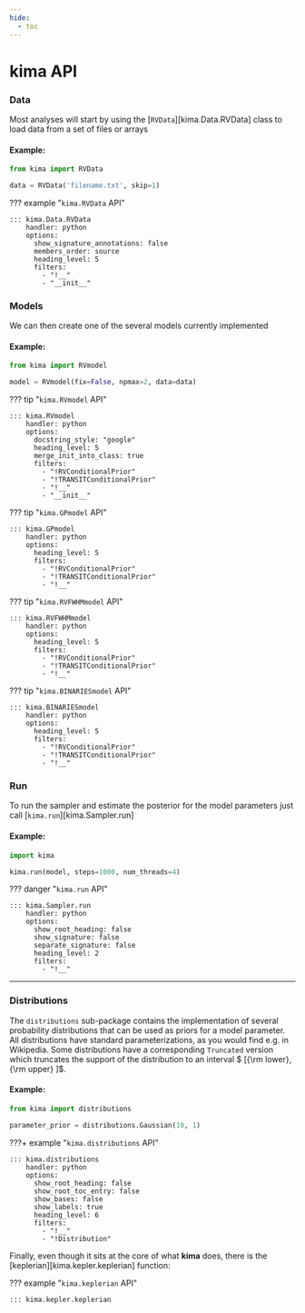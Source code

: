 ```yaml
---
hide:
  - toc
---
```


# kima API

### Data

Most analyses will start by using the [`RVData`][kima.Data.RVData] class to load data
from a set of files or arrays

#### Example:
```py
from kima import RVData

data = RVData('filename.txt', skip=1)
```

??? example "`kima.RVData` API"

    ::: kima.Data.RVData
        handler: python
        options:
          show_signature_annotations: false
          members_order: source
          heading_level: 5
          filters:
            - "!__"
            - "__init__"


### Models

We can then create one of the several models currently implemented

#### Example:
```py
from kima import RVmodel

model = RVmodel(fix=False, npmax=2, data=data)
```

??? tip "`kima.RVmodel` API"

    ::: kima.RVmodel
        handler: python
        options:
          docstring_style: "google"
          heading_level: 5
          merge_init_into_class: true
          filters:
            - "!RVConditionalPrior"
            - "!TRANSITConditionalPrior"
            - "!__"
            - "__init__"


??? tip "`kima.GPmodel` API"

    ::: kima.GPmodel
        handler: python
        options:
          heading_level: 5
          filters:
            - "!RVConditionalPrior"
            - "!TRANSITConditionalPrior"
            - "!__"


??? tip "`kima.RVFWHMmodel` API"

    ::: kima.RVFWHMmodel
        handler: python
        options:
          heading_level: 5
          filters:
            - "!RVConditionalPrior"
            - "!TRANSITConditionalPrior"
            - "!__"


??? tip "`kima.BINARIESmodel` API"

    ::: kima.BINARIESmodel
        handler: python
        options:
          heading_level: 5
          filters:
            - "!RVConditionalPrior"
            - "!TRANSITConditionalPrior"
            - "!__"


### Run

To run the sampler and estimate the posterior for the model parameters 
just call [`kima.run`][kima.Sampler.run]

#### Example:
```py
import kima

kima.run(model, steps=1000, num_threads=4)
```

??? danger "`kima.run` API"

    ::: kima.Sampler.run
        handler: python
        options:
          show_root_heading: false
          show_signature: false
          separate_signature: false
          heading_level: 2
          filters:
            - "!__"


--- 

### Distributions

The `distributions` sub-package contains the implementation of several probability distributions 
that can be used as priors for a model parameter. All distributions have standard parameterizations, 
as you would find e.g. in Wikipedia. Some distributions have a corresponding 
`Truncated` version which truncates the support of the distribution to an
interval $ \[{\rm lower}, {\rm upper} \]$.

#### Example:
```py
from kima import distributions

parameter_prior = distributions.Gaussian(10, 1)
```

<!-- ::: kima.distributions
    handler: python
    options:
      show_root_heading: false
      heading_level: 6
      show_if_no_docstring: true
      show_bases: false
      show_docstring_description: false
      filters:
        - "!DiscreteDistribution"
        - "!Distribution"
        - "!RNG"
        - "!logpdf"
        - "!cdf"
        - "!ppf"
        - "!loc"
        - "!scale"
        - "!alpha"
        - "!beta"
        - "!lower"
        - "!upper"
        - "!__" -->

<!-- 
show_docstring_functions
show_docstring_modules
show_docstring_examples
show_docstring_raises
show_docstring_receives
show_docstring_returns
show_docstring_warns
show_docstring_yields 
-->
<!-- show_root_toc_entry: true
show_docstring_description: false
show_docstring_attributes: false

show_properties: false
heading_level: 4
-->

???+ example "`kima.distributions` API"

    ::: kima.distributions
        handler: python
        options:
          show_root_heading: false
          show_root_toc_entry: false
          show_bases: false
          show_labels: true
          heading_level: 6
          filters:
            - "!__"
            - "!Distribution"


Finally, even though it sits at the core of what **kima** does, 
there is the [keplerian][kima.kepler.keplerian] function:


??? example "`kima.keplerian` API"
    
    ::: kima.kepler.keplerian